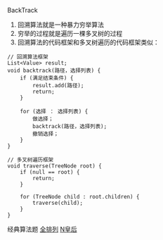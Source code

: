 BackTrack
1. 回溯算法就是一种暴力穷举算法
2. 穷举的过程就是遍历一棵多叉树的过程
3. 回溯算法的代码框架和多叉树遍历的代码框架类似：
```
// 回溯算法框架
List<Value> result;
void backtrack(路径，选择列表) {
    if (满足结束条件) {
        result.add(路径);
        return;
    }

    for (选择 ： 选择列表) {
        做选择；
        backtrack(路径，选择列表);
        撤销选择；
    }
}
```

```
// 多叉树遍历框架
void traverse(TreeNode root) {
    if (null == root) {
        return;
    }

    for (TreeNode child : root.children) {
        traverse(child);
    }
}
```

经典算法题
[全排列](https://github.com/GeorgeCh2/review-self/blob/master/study/leetcode/BackTrack/Permutations.java)
[N皇后](https://github.com/GeorgeCh2/review-self/blob/master/study/leetcode/BackTrack/NQueens.java)